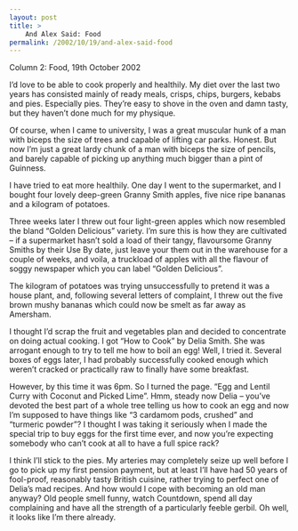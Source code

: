 ```yaml
---
layout: post
title: >
    And Alex Said: Food
permalink: /2002/10/19/and-alex-said-food
---
```

Column 2: Food, 19th October 2002

I’d love to be able to cook properly and healthily. My diet over the last two years has consisted mainly of ready meals, crisps, chips, burgers, kebabs and pies. Especially pies. They’re easy to shove in the oven and damn tasty, but they haven’t done much for my physique.

Of course, when I came to university, I was a great muscular hunk of a man with biceps the size of trees and capable of lifting car parks. Honest. But now I’m just a great lardy chunk of a man with biceps the size of pencils, and barely capable of picking up anything much bigger than a pint of Guinness.

I have tried to eat more healthily. One day I went to the supermarket, and I bought four lovely deep-green Granny Smith apples, five nice ripe bananas and a kilogram of potatoes.

Three weeks later I threw out four light-green apples which now resembled the bland “Golden Delicious” variety. I’m sure this is how they are cultivated – if a supermarket hasn’t sold a load of their tangy, flavoursome Granny Smiths by their Use By date, just leave your them out in the warehouse for a couple of weeks, and voila, a truckload of apples with all the flavour of soggy newspaper which you can label “Golden Delicious”.

The kilogram of potatoes was trying unsuccessfully to pretend it was a house plant, and, following several letters of complaint, I threw out the five brown mushy bananas which could now be smelt as far away as Amersham.

I thought I’d scrap the fruit and vegetables plan and decided to concentrate on doing actual cooking. I got “How to Cook” by Delia Smith. She was arrogant enough to try to tell me how to boil an egg! Well, I tried it. Several boxes of eggs later, I had probably successfully cooked enough which weren’t cracked or practically raw to finally have some breakfast.

However, by this time it was 6pm. So I turned the page. “Egg and Lentil Curry with Coconut and Picked Lime”. Hmm, steady now Delia – you’ve devoted the best part of a whole tree telling us how to cook an egg and now I’m supposed to have things like “3 cardamom pods, crushed” and “turmeric powder”? I thought I was taking it seriously when I made the special trip to buy eggs for the first time ever, and now you’re expecting somebody who can’t cook at all to have a full spice rack?

I think I’ll stick to the pies. My arteries may completely seize up well before I go to pick up my first pension payment, but at least I’ll have had 50 years of fool-proof, reasonably tasty British cuisine, rather trying to perfect one of Delia’s mad recipes. And how would I cope with becoming an old man anyway? Old people smell funny, watch Countdown, spend all day complaining and have all the strength of a particularly feeble gerbil. Oh well, it looks like I’m there already.